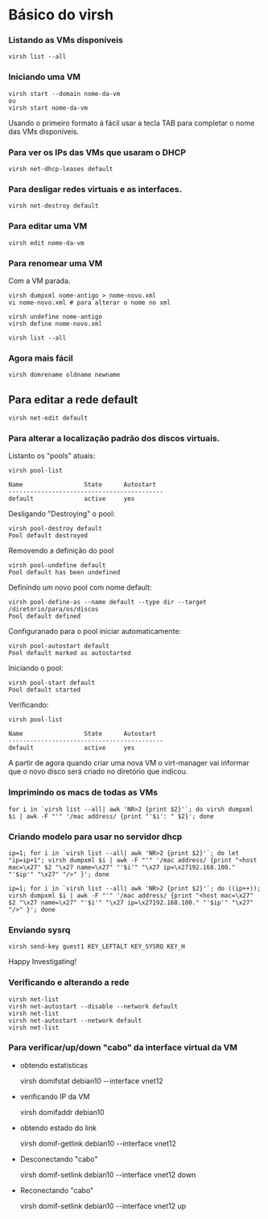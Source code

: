 # Básico do virsh

### Listando as VMs disponíveis
```
virsh list --all
```

### Iniciando uma VM
```
virsh start --domain nome-da-vm
ou
virsh start nome-da-vm
```
Usando o primeiro formato á fácil usar a tecla TAB para completar o nome das VMs disponíveis.

### Para ver os IPs das VMs que usaram o DHCP
```
virsh net-dhcp-leases default
```

### Para desligar redes virtuais e as interfaces.
```
virsh net-destroy default
```

### Para editar uma VM
```
virsh edit nome-da-vm
```
### Para renomear uma VM
Com a VM parada.

```
virsh dumpxml nome-antigo > nome-novo.xml
vi nome-novo.xml # para alterar o nome no xml

virsh undefine nome-antigo
virsh define nome-novo.xml

virsh list --all
```
### Agora mais fácil

```
virsh domrename oldname newname
```

## Para editar a rede default
```
virsh net-edit default
```

### Para alterar a localização padrão dos discos virtuais.

Listanto os "pools" atuais:
```
virsh pool-list

Name                 State      Autostart
-------------------------------------------
default              active     yes
```

Desligando "Destroying" o pool:
```
virsh pool-destroy default
Pool default destroyed
```

Removendo a definição do pool
```
virsh pool-undefine default
Pool default has been undefined
```

Definindo um novo pool com nome default:
```
virsh pool-define-as --name default --type dir --target /diretorio/para/os/discos
Pool default defined
```

Configuranado para o pool iniciar automaticamente:
```
virsh pool-autostart default
Pool default marked as autostarted
```

Iniciando o pool:
```
virsh pool-start default
Pool default started
```

Verificando:
```
virsh pool-list

Name                 State      Autostart
-------------------------------------------
default              active     yes
```
A partir de agora quando criar uma nova VM o virt-manager vai informar que o novo disco será criado no diretório que indicou.

### Imprimindo os macs de todas as VMs

```
for i in `virsh list --all| awk 'NR>2 {print $2}'`; do virsh dumpxml $i | awk -F "'" '/mac address/ {print "'$i': " $2}'; done
```

### Criando modelo para usar no servidor dhcp

```
ip=1; for i in `virsh list --all| awk 'NR>2 {print $2}'`; do let "ip=ip+1"; virsh dumpxml $i | awk -F "'" '/mac address/ {print "<host mac=\x27" $2 "\x27 name=\x27" "'$i'" "\x27 ip=\x27192.168.100." "'$ip'" "\x27" "/>" }'; done

```

```
ip=1; for i in `virsh list --all| awk 'NR>2 {print $2}'`; do ((ip++)); virsh dumpxml $i | awk -F "'" '/mac address/ {print "<host mac=\x27" $2 "\x27 name=\x27" "'$i'" "\x27 ip=\x27192.168.100." "'$ip'" "\x27" "/>" }'; done
```

### Enviando sysrq

```
virsh send-key guest1 KEY_LEFTALT KEY_SYSRQ KEY_H
```
Happy Investigating!


### Verificando e alterando a rede

```
virsh net-list
virsh net-autostart --disable --network default
virsh net-list
virsh net-autostart --network default
virsh net-list
```

### Para verificar/up/down "cabo" da interface virtual da VM

- obtendo estatísticas

    virsh domifstat debian10 --interface vnet12

- verificando IP da VM

    virsh domifaddr debian10

- obtendo estado do link

    virsh domif-getlink debian10 --interface vnet12

- Desconectando "cabo"

    virsh domif-setlink debian10 --interface vnet12 down

- Reconectando "cabo"

    virsh domif-setlink debian10 --interface vnet12 up

